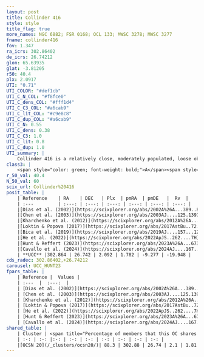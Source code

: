 ```yaml
---
layout: post
title: Collinder 416
style: style
title_flag: true
more_names: NGC 6882; FSR 0168; OCL 133; MWSC 3278; MWSC 3277
fname: collinder416
fov: 1.347
ra_icrs: 302.86402
de_icrs: 26.74212
glon: 65.63935
glat: -3.81205
r50: 40.4
plx: 2.0917
UTI: "0.71"
UTI_COLOR: "#def1cb"
UTI_C_N_COL: "#f8fce0"
UTI_C_dens_COL: "#fff1d4"
UTI_C_C3_COL: "#a6cab9"
UTI_C_lit_COL: "#c9e8c8"
UTI_C_dup_COL: "#a6cab9"
UTI_C_N: 0.55
UTI_C_dens: 0.38
UTI_C_C3: 1.0
UTI_C_lit: 0.8
UTI_C_dup: 1.0
UTI_summary: |
    Collinder 416 is a relatively close, moderately populated, loose object of very high C3 quality. It is well-studied in the literature. This object shares a large percentage of members with a later reported entry.
class3: |
    <span style="color: green; font-weight: bold;">A</span><span style="color: green; font-weight: bold;">A</span>
r_50_val: 40.4
N_50_val: 60
scix_url: Collinder%20416
posit_table: |
    | Reference    | RA    | DEC   | Plx  | pmRA  | pmDE   |  Rv  |
    | :---         | :---: | :---: | :---: | :---: | :---: | :---: |
    |[Dias et al. (2002)](https://scixplorer.org/abs/2002A%26A...389..871D) | 302.946 | 26.812 | -- | 1.6 | -9.8 | -17.8 |
    |[Chen et al. (2003)](https://scixplorer.org/abs/2003AJ....125.1397C) | 302.978 | 26.578 | -- | 1.6 | -9.8 | 0.7 |
    |[Kharchenko et al. (2012)](https://scixplorer.org/abs/2012A%26A...543A.156K) | 302.949 | 26.81 | -- | 0.37 | -9.26 | -- |
    |[Loktin & Popova (2017)](https://scixplorer.org/abs/2017AstBu..72..257L) | 302.94 | 26.812 | -- | 1.6 | -9.8 | -15.1 |
    |[Bica et al. (2019)](https://scixplorer.org/abs/2019AJ....157...12B) | 302.928 | 26.547 | -- | -- | -- | -- |
    |[He et al. (2022)](https://scixplorer.org/abs/2022ApJS..262....7H) | 302.815 | 26.656 | 2.089 | 1.749 | -9.307 | -- |
    |[Hunt & Reffert (2023)](https://scixplorer.org/abs/2023A%26A...673A.114H) | 302.897 | 26.751 | 2.089 | 1.719 | -9.215 | -22.085 |
    |[Cavallo et al. (2024)](https://scixplorer.org/abs/2024AJ....167...12C) | 303.435 | 27.142 | 2.093 | -- | -- | -- |
    | **UCC** |302.864 | 26.742 | 2.092 | 1.782 | -9.277 | -19.948 | 
cds_radec: 302.86402,+26.74212
carousel: UCC_HUNT23
fpars_table: |
    | Reference |  Values |
    | :---  |  :---:  |
    | [Dias et al. (2002)](https://scixplorer.org/abs/2002A%26A...389..871D) | `E(B-V)=0.062, Dist=432.0, Age=8.2, [Fe/H]=-0.02` |
    | [Chen et al. (2003)](https://scixplorer.org/abs/2003AJ....125.1397C) | `HDis=597, Age=1.44, [Fe/H]_1=-0.02` |
    | [Kharchenko et al. (2012)](https://scixplorer.org/abs/2012A%26A...543A.156K) | `e_bv=0.062, distance=432, log_age=8.2, metallicity=-0.02` |
    | [Loktin & Popova (2017)](https://scixplorer.org/abs/2017AstBu..72..257L) | `E(B-V)=0.039, Dmod=7.668, logt=7.672` |
    | [He et al. (2022)](https://scixplorer.org/abs/2022ApJS..262....7H) | `A0=0.4, logAge=7.85` |
    | [Hunt & Reffert (2023)](https://scixplorer.org/abs/2023A%26A...673A.114H) | `AV50=0.31, diffAV50=0.907, MOD50=8.315, logAge50=7.918` |
    | [Cavallo et al. (2024)](https://scixplorer.org/abs/2024AJ....167...12C) | `AV50=0.48, dMod50=8.43, logAge50=7.91, [Fe/H]50=0.39` |
shared_table: |
    | Cluster | <span title="Percentage of members that this OC shares with the ones listed">%</span>   | RA   | DEC   | Plx   | pmRA  | pmDE  | Rv | UTI |
    | :-: | :-: |:-: | :-: | :-: | :-: | :-: | :-: | :-: |
    |[OCSN 20](/_clusters/ocsn20/)| 88.3 | 302.88 | 26.74 | 2.1 | 1.81 | -9.29 | -20.07 |0.02 |
---
```

